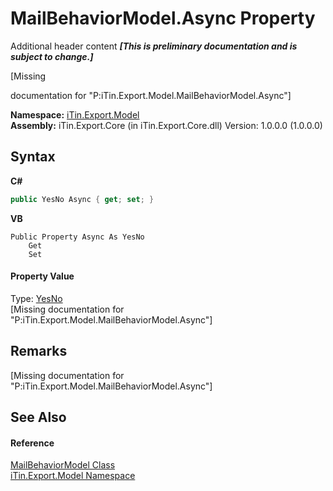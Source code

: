 # MailBehaviorModel.Async Property 
Additional header content _**\[This is preliminary documentation and is subject to change.\]**_

\[Missing <summary> documentation for "P:iTin.Export.Model.MailBehaviorModel.Async"\]

**Namespace:**&nbsp;<a href="ef57ffcc-e95e-b212-5a46-9aa6f5a3511f">iTin.Export.Model</a><br />**Assembly:**&nbsp;iTin.Export.Core (in iTin.Export.Core.dll) Version: 1.0.0.0 (1.0.0.0)

## Syntax

**C#**<br />
``` C#
public YesNo Async { get; set; }
```

**VB**<br />
``` VB
Public Property Async As YesNo
	Get
	Set
```


#### Property Value
Type: <a href="a886c085-761c-2fe7-9c0a-a64617595f6a">YesNo</a><br />\[Missing <value> documentation for "P:iTin.Export.Model.MailBehaviorModel.Async"\]

## Remarks
\[Missing <remarks> documentation for "P:iTin.Export.Model.MailBehaviorModel.Async"\]

## See Also


#### Reference
<a href="46c2fd97-c21d-54e8-bb0a-d5358f48ad05">MailBehaviorModel Class</a><br /><a href="ef57ffcc-e95e-b212-5a46-9aa6f5a3511f">iTin.Export.Model Namespace</a><br />